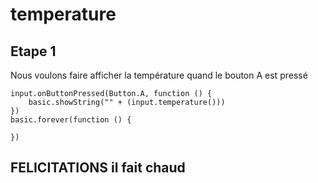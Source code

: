 # temperature

## Etape 1

Nous voulons faire afficher la température quand le bouton A est pressé

```blocks
input.onButtonPressed(Button.A, function () {
    basic.showString("" + (input.temperature()))
})
basic.forever(function () {
	
})
```

## FELICITATIONS il fait chaud